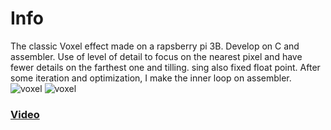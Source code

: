 # Info

The classic Voxel effect made on a rapsberry pi 3B. Develop on C and assembler. Use of level of detail to focus on the nearest pixel and have fewer details on the farthest one and tilling.  sing also fixed float point. After some iteration and optimization, I make the inner loop on assembler.  
![voxel](https://github.com/Beltranmu/CODE/assets/71871009/96ee0030-2554-46a9-9c65-c8d9a567dab0)
![voxel](https://github.com/Beltranmu/CODE/assets/71871009/1718566d-7715-4798-8ee9-33e7cabda47d)


### [Video](https://www.youtube.com/watch?v=3wkxS6P3Gxs)
